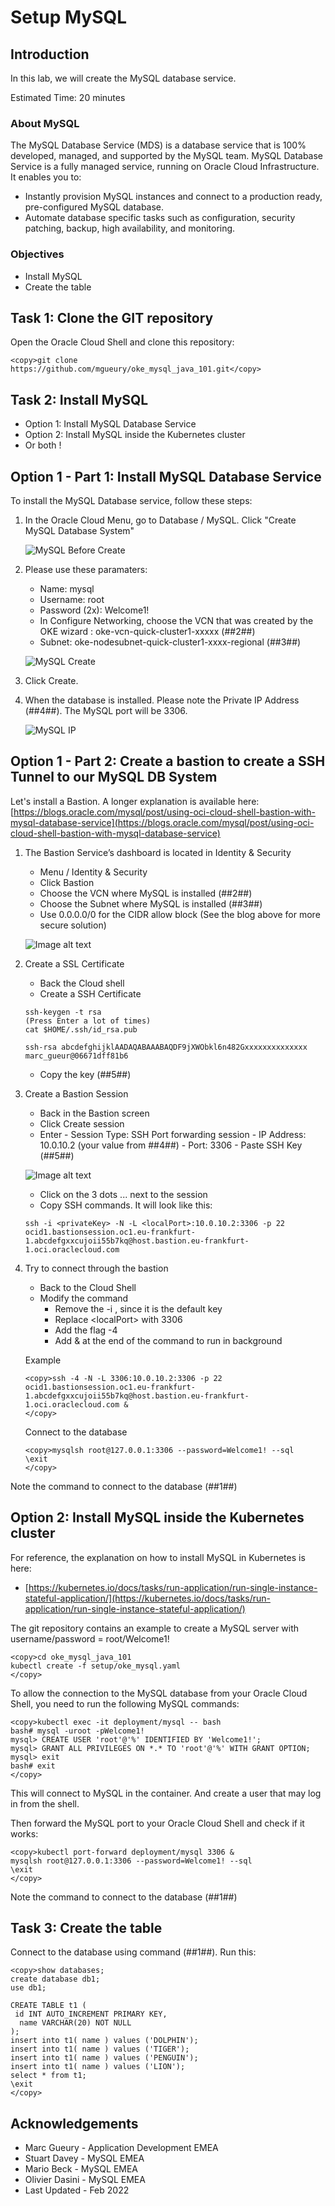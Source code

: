 # Setup MySQL

## Introduction

In this lab, we will create the MySQL database service.

Estimated Time: 20 minutes

### About MySQL 
The MySQL Database Service (MDS) is a database service that is 100% developed, managed, and supported by the MySQL team. 
MySQL Database Service is a fully managed service, running on Oracle Cloud Infrastructure. It enables you to:
* Instantly provision MySQL instances and connect to a production ready, pre-configured MySQL database.
* Automate database specific tasks such as configuration, security patching, backup, high availability, and monitoring.

### Objectives
* Install MySQL 
* Create the table

## Task 1: Clone the GIT repository
Open the Oracle Cloud Shell and clone this repository:

```
<copy>git clone https://github.com/mgueury/oke_mysql_java_101.git</copy>
```
## Task 2: Install MySQL

* Option 1: Install MySQL Database Service
* Option 2: Install MySQL inside the Kubernetes cluster
* Or both !

## Option 1 - Part 1: Install MySQL Database Service

To install the MySQL Database service, follow these steps:

1. In the Oracle Cloud Menu, go to Database / MySQL. Click "Create MySQL Database System"

	![MySQL Before Create](images/mysql-before-create.png)

2. Please use these paramaters:
    - Name: mysql
    - Username: root
    - Password (2x): Welcome1! 
    - In Configure Networking, choose the VCN that was created by the OKE wizard : oke-vcn-quick-cluster1-xxxxx (##2##)
    - Subnet: oke-nodesubnet-quick-cluster1-xxxx-regional (##3##)

	![MySQL Create](images/mysql-create.png)

3. Click Create.

4. When the database is installed. Please note the Private IP Address (##4##). The MySQL port will be 3306.

	![MySQL IP](images/mysql-ip.png)

## Option 1 - Part 2: Create a bastion to create a SSH Tunnel to our MySQL DB System

Let's install a Bastion. A longer explanation is available here: [https://blogs.oracle.com/mysql/post/using-oci-cloud-shell-bastion-with-mysql-database-service](https://blogs.oracle.com/mysql/post/using-oci-cloud-shell-bastion-with-mysql-database-service)

1. The Bastion Service’s dashboard is located in Identity & Security

      - Menu / Identity & Security
      - Click Bastion
      - Choose the VCN where MySQL is installed (##2##)
      - Choose the Subnet where MySQL is installed (##3##)
      - Use 0.0.0.0/0 for the CIDR allow block (See the blog above for more secure solution)

	![Image alt text](images/bastion-create.png)

2. Create a SSL Certificate

      - Back the Cloud shell
      - Create a SSH Certificate

	```
	ssh-keygen -t rsa
	(Press Enter a lot of times)
	cat $HOME/.ssh/id_rsa.pub
	```

	```
	ssh-rsa abcdefghijklAADAQABAAABAQDF9jXWObkl6n482Gxxxxxxxxxxxxxx marc_gueur@06671dff81b6
	```

      - Copy the key (##5##)

3. Create a Bastion Session

      - Back in the Bastion screen
      - Click Create session
      - Enter
       - Session Type: SSH Port forwarding session
       - IP Address: 10.0.10.2 (your value from ##4##)
       - Port: 3306
       - Paste SSH Key (##5##)

	![Image alt text](images/bastion-create-session.png)

      - Click on the 3 dots ... next to the session
      - Copy SSH commands. It will look like this:

	```
	ssh -i <privateKey> -N -L <localPort>:10.0.10.2:3306 -p 22 ocid1.bastionsession.oc1.eu-frankfurt-1.abcdefgxxcujoii55b7kq@host.bastion.eu-frankfurt-1.oci.oraclecloud.com
	```

4. Try to connect through the bastion 

      - Back to the Cloud Shell
      - Modify the command
          - Remove the  -i <privateKey>, since it is the default key
          - Replace &lt;localPort&gt; with 3306
          - Add the flag -4
          - Add & at the end of the command to run in background

	Example
     
	```
	<copy>ssh -4 -N -L 3306:10.0.10.2:3306 -p 22 ocid1.bastionsession.oc1.eu-frankfurt-1.abcdefgxxcujoii55b7kq@host.bastion.eu-frankfurt-1.oci.oraclecloud.com &
	</copy>
	````

	Connect to the database

	```
	<copy>mysqlsh root@127.0.0.1:3306 --password=Welcome1! --sql
	\exit
	</copy>
	```

Note the command to connect to the database (##1##)

## Option 2: Install MySQL inside the Kubernetes cluster

For reference, the explanation on how to install MySQL in Kubernetes is here:
- [https://kubernetes.io/docs/tasks/run-application/run-single-instance-stateful-application/](https://kubernetes.io/docs/tasks/run-application/run-single-instance-stateful-application/)

The git repository contains an example to create a MySQL server with username/password = root/Welcome1!

```
<copy>cd oke_mysql_java_101
kubectl create -f setup/oke_mysql.yaml 
</copy>
```

To allow the connection to the MySQL database from your Oracle Cloud Shell, you need
to run the following MySQL commands:

```
<copy>kubectl exec -it deployment/mysql -- bash
bash# mysql -uroot -pWelcome1!
mysql> CREATE USER 'root'@'%' IDENTIFIED BY 'Welcome1!';
mysql> GRANT ALL PRIVILEGES ON *.* TO 'root'@'%' WITH GRANT OPTION;
mysql> exit
bash# exit
</copy>
```
This will connect to MySQL in the container. And create a user that may log in from the shell.

Then forward the MySQL port to your Oracle Cloud Shell and check if it works:

```
<copy>kubectl port-forward deployment/mysql 3306 &
mysqlsh root@127.0.0.1:3306 --password=Welcome1! --sql
\exit
</copy>
```

Note the command to connect to the database (##1##)

## Task 3: Create the table

Connect to the database using command (##1##). Run this:
```
<copy>show databases;
create database db1;
use db1;

CREATE TABLE t1 (
 id INT AUTO_INCREMENT PRIMARY KEY,
  name VARCHAR(20) NOT NULL
);
insert into t1( name ) values ('DOLPHIN');
insert into t1( name ) values ('TIGER');
insert into t1( name ) values ('PENGUIN');
insert into t1( name ) values ('LION');
select * from t1;
\exit
</copy>
```

## Acknowledgements
* Marc Gueury - Application Development EMEA
* Stuart Davey - MySQL EMEA
* Mario Beck - MySQL EMEA
* Olivier Dasini - MySQL EMEA
* Last Updated - Feb 2022


